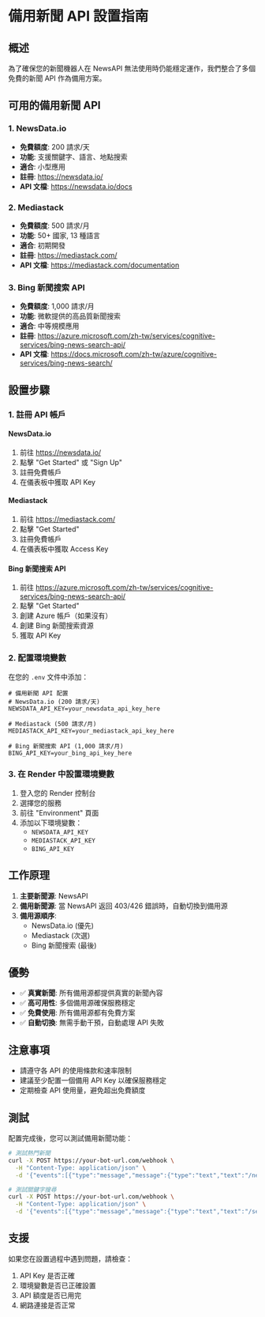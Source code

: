 # 備用新聞 API 設置指南

## 概述

為了確保您的新聞機器人在 NewsAPI 無法使用時仍能穩定運作，我們整合了多個免費的新聞 API 作為備用方案。

## 可用的備用新聞 API

### 1. NewsData.io
- **免費額度**: 200 請求/天
- **功能**: 支援關鍵字、語言、地點搜索
- **適合**: 小型應用
- **註冊**: https://newsdata.io/
- **API 文檔**: https://newsdata.io/docs

### 2. Mediastack
- **免費額度**: 500 請求/月
- **功能**: 50+ 國家, 13 種語言
- **適合**: 初期開發
- **註冊**: https://mediastack.com/
- **API 文檔**: https://mediastack.com/documentation

### 3. Bing 新聞搜索 API
- **免費額度**: 1,000 請求/月
- **功能**: 微軟提供的高品質新聞搜索
- **適合**: 中等規模應用
- **註冊**: https://azure.microsoft.com/zh-tw/services/cognitive-services/bing-news-search-api/
- **API 文檔**: https://docs.microsoft.com/zh-tw/azure/cognitive-services/bing-news-search/

## 設置步驟

### 1. 註冊 API 帳戶

#### NewsData.io
1. 前往 https://newsdata.io/
2. 點擊 "Get Started" 或 "Sign Up"
3. 註冊免費帳戶
4. 在儀表板中獲取 API Key

#### Mediastack
1. 前往 https://mediastack.com/
2. 點擊 "Get Started"
3. 註冊免費帳戶
4. 在儀表板中獲取 Access Key

#### Bing 新聞搜索 API
1. 前往 https://azure.microsoft.com/zh-tw/services/cognitive-services/bing-news-search-api/
2. 點擊 "Get Started"
3. 創建 Azure 帳戶（如果沒有）
4. 創建 Bing 新聞搜索資源
5. 獲取 API Key

### 2. 配置環境變數

在您的 `.env` 文件中添加：

```env
# 備用新聞 API 配置
# NewsData.io (200 請求/天)
NEWSDATA_API_KEY=your_newsdata_api_key_here

# Mediastack (500 請求/月)
MEDIASTACK_API_KEY=your_mediastack_api_key_here

# Bing 新聞搜索 API (1,000 請求/月)
BING_API_KEY=your_bing_api_key_here
```

### 3. 在 Render 中設置環境變數

1. 登入您的 Render 控制台
2. 選擇您的服務
3. 前往 "Environment" 頁面
4. 添加以下環境變數：
   - `NEWSDATA_API_KEY`
   - `MEDIASTACK_API_KEY`
   - `BING_API_KEY`

## 工作原理

1. **主要新聞源**: NewsAPI
2. **備用新聞源**: 當 NewsAPI 返回 403/426 錯誤時，自動切換到備用源
3. **備用源順序**:
   - NewsData.io (優先)
   - Mediastack (次選)
   - Bing 新聞搜索 (最後)

## 優勢

- ✅ **真實新聞**: 所有備用源都提供真實的新聞內容
- ✅ **高可用性**: 多個備用源確保服務穩定
- ✅ **免費使用**: 所有備用源都有免費方案
- ✅ **自動切換**: 無需手動干預，自動處理 API 失敗

## 注意事項

- 請遵守各 API 的使用條款和速率限制
- 建議至少配置一個備用 API Key 以確保服務穩定
- 定期檢查 API 使用量，避免超出免費額度

## 測試

配置完成後，您可以測試備用新聞功能：

```bash
# 測試熱門新聞
curl -X POST https://your-bot-url.com/webhook \
  -H "Content-Type: application/json" \
  -d '{"events":[{"type":"message","message":{"type":"text","text":"/news"}}]}'

# 測試關鍵字搜尋
curl -X POST https://your-bot-url.com/webhook \
  -H "Content-Type: application/json" \
  -d '{"events":[{"type":"message","message":{"type":"text","text":"/searchnews bitcoin"}}]}'
```

## 支援

如果您在設置過程中遇到問題，請檢查：
1. API Key 是否正確
2. 環境變數是否已正確設置
3. API 額度是否已用完
4. 網路連接是否正常
